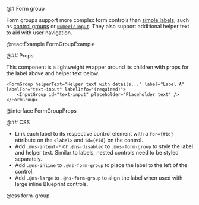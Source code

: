 @# Form group

Form groups support more complex form controls than [simple labels](#core/components/label),
such as [control groups](#core/components/control-group) or [`NumericInput`](#core/components/numeric-input).
They also support additional helper text to aid with user navigation.

@reactExample FormGroupExample

@## Props

This component is a lightweight wrapper around its children with props for the
label above and helper text below.

```tsx
<FormGroup helperText="Helper text with details..." label="Label A" labelFor="text-input" labelInfo="(required)">
    <InputGroup id="text-input" placeholder="Placeholder text" />
</FormGroup>
```

@interface FormGroupProps

@## CSS

-   Link each label to its respective control element with a `for={#id}` attribute on the `<label>` and `id={#id}` on the control.
-   Add `.@ns-intent-*` or `.@ns-disabled` to `.@ns-form-group` to style the label and helper text. Similar to labels, nested controls need to be styled separately.
-   Add `.@ns-inline` to `.@ns-form-group` to place the label to the left of the control.
-   Add `.@ns-large` to `.@ns-form-group` to align the label when used with large inline Blueprint controls.

@css form-group
